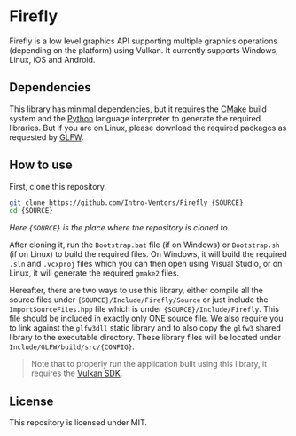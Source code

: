 # Firefly

Firefly is a low level graphics API supporting multiple graphics operations (depending on the platform) using Vulkan. It currently supports Windows, Linux, iOS and Android.

## Dependencies

This library has minimal dependencies, but it requires the [CMake](https://cmake.org/) build system and the [Python](https://www.python.org/) language interpreter to generate the required libraries. 
But if you are on Linux, please download the required packages as requested by [GLFW](https://www.glfw.org/docs/latest/compile.html).

## How to use

First, clone this repository.

```bash
git clone https://github.com/Intro-Ventors/Firefly {SOURCE}
cd {SOURCE}
```

*Here `{SOURCE}` is the place where the repository is cloned to.*

After cloning it, run the `Bootstrap.bat` file (if on Windows) or `Bootstrap.sh` (if on Linux) to build the required files. On Windows, it will build the required `.sln` and `.vcxproj` 
files which you can then open using Visual Studio, or on Linux, it will generate the required `gmake2` files.

Hereafter, there are two ways to use this library, either compile all the source files under `{SOURCE}/Include/Firefly/Source` or just include the `ImportSourceFiles.hpp` file which is under
`{SOURCE}/Include/Firefly`. This file should be included in exactly only ONE source file. We also require you to link against the `glfw3dll` static library and to also copy the `glfw3` shared 
library to the executable directory. These library files will be located under `Include/GLFW/build/src/{CONFIG}`.

> Note that to properly run the application built using this library, it requires the [Vulkan SDK](https://www.lunarg.com/vulkan-sdk/).

## License

This repository is licensed under MIT.
